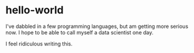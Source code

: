 # hello-world

I've dabbled in a few programming languages, but am getting more serious now. I hope to be able to call myself a data scientist one day.

I feel ridiculous writing this.
